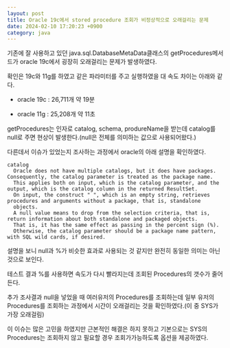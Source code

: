 ```yaml
---
layout: post
title: Oracle 19c에서 stored procedure 조회가 비정상적으로 오래걸리는 문제
date: 2024-02-10 17:20:23 +0900
category: java
---
```


기존에 잘 사용하고 있던 java.sql.DatabaseMetaData클래스의 getProcedures메서드가 oracle 19c에서 굉장히 오래걸리는 문제가 발생하였다.

확인은 19c와 11g를 하였고 같은 파라미터를 주고 실행하였을 대 속도 차이는 아래와 같다.

- oracle 19c : 26,711개 약 19분

- oracle 11g : 25,208개 약 11초


getProcedures는 인자로 catalog, schema, produreName을 받는데 catalog를 null로 주면 현상이 발생한다.(null은 전체를 의미하는 값으로 사용되어왔다.)

다른데서 이슈가 있었는지 조사하는 과정에서 oracle의 아래 설명을 확인하였다.

```
catalog
  Oracle does not have multiple catalogs, but it does have packages. Consequently, the catalog parameter is treated as the package name.
  This applies both on input, which is the catalog parameter, and the output, which is the catalog column in the returned ResultSet.
  On input, the construct " ", which is an empty string, retrieves procedures and arguments without a package, that is, standalone
  objects.
  A null value means to drop from the selection criteria, that is, return information about both standalone and packaged objects.
  That is, it has the same effect as passing in the percent sign (%).
  Otherwise, the catalog parameter should be a package name pattern, with SQL wild cards, if desired.
  ```

설명을 보니 null과 %가 비슷한 효과로 사용되는 것 같지만 완전히 동일한 의미는 아닌 것으로 보인다.

테스트 결과 %를 사용하면 속도가 다시 빨라지는데 조회된 Procedures의 갯수가 줄어든다.

추가 조사결과 null을 넣었을 때 여러유저의 Procedures를 조회하는데 일부 유저의 Procedures를 조회하는 과정에서 시간이 오래걸리는 것을 확인하였다.(이 중 SYS가 가장 오래걸림)

이 이슈는 많은 고민을 하였지만 근본적인 해결은 하지 못하고 기본으로는 SYS의 Procedures는 조회하지 않고 필요할 경우 조회가가능하도록 옵션을 제공하였다.